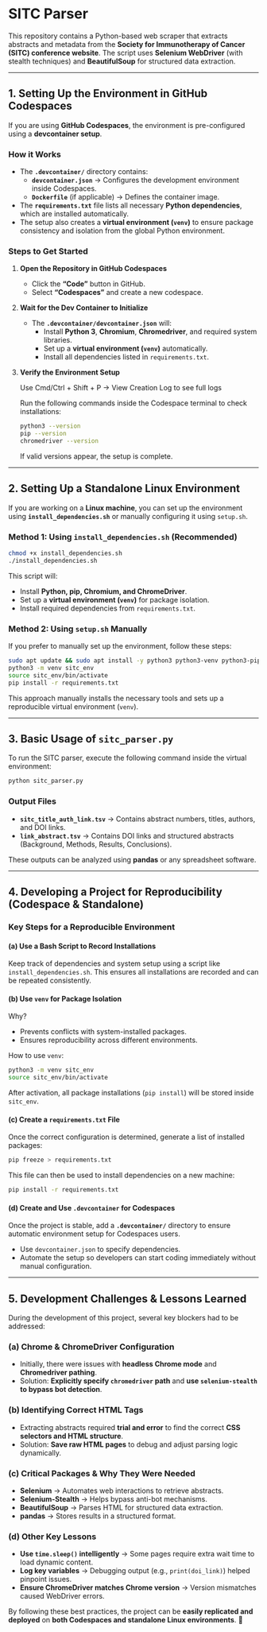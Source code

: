 # **SITC Parser**

This repository contains a Python-based web scraper that extracts abstracts and metadata from the **Society for Immunotherapy of Cancer (SITC) conference website**. The script uses **Selenium WebDriver** (with stealth techniques) and **BeautifulSoup** for structured data extraction.

---

## **1. Setting Up the Environment in GitHub Codespaces**

If you are using **GitHub Codespaces**, the environment is pre-configured using a **devcontainer setup**.

### **How it Works**
- The **`.devcontainer/`** directory contains:
  - **`devcontainer.json`** → Configures the development environment inside Codespaces.
  - **`Dockerfile`** (if applicable) → Defines the container image.
- The **`requirements.txt`** file lists all necessary **Python dependencies**, which are installed automatically.
- The setup also creates a **virtual environment (`venv`)** to ensure package consistency and isolation from the global Python environment.

### **Steps to Get Started**
1. **Open the Repository in GitHub Codespaces**
   - Click the **“Code”** button in GitHub.
   - Select **“Codespaces”** and create a new codespace.

2. **Wait for the Dev Container to Initialize**
   - The **`.devcontainer/devcontainer.json`** will:
     - Install **Python 3**, **Chromium**, **Chromedriver**, and required system libraries.
     - Set up a **virtual environment (`venv`)** automatically.
     - Install all dependencies listed in `requirements.txt`.

3. **Verify the Environment Setup**

   Use Cmd/Ctrl + Shift + P -> View Creation Log to see full logs
   
   Run the following commands inside the Codespace terminal to check installations:
   ```bash
   python3 --version
   pip --version
   chromedriver --version
   ```
   If valid versions appear, the setup is complete.

---

## **2. Setting Up a Standalone Linux Environment**

If you are working on a **Linux machine**, you can set up the environment using **`install_dependencies.sh`** or manually configuring it using `setup.sh`.

### **Method 1: Using `install_dependencies.sh` (Recommended)**
```bash
chmod +x install_dependencies.sh
./install_dependencies.sh
```
This script will:
- Install **Python, pip, Chromium, and ChromeDriver**.
- Set up a **virtual environment (`venv`)** for package isolation.
- Install required dependencies from `requirements.txt`.

### **Method 2: Using `setup.sh` Manually**
If you prefer to manually set up the environment, follow these steps:
```bash
sudo apt update && sudo apt install -y python3 python3-venv python3-pip chromium-chromedriver
python3 -m venv sitc_env
source sitc_env/bin/activate
pip install -r requirements.txt
```
This approach manually installs the necessary tools and sets up a reproducible virtual environment (`venv`).

---

## **3. Basic Usage of `sitc_parser.py`**

To run the SITC parser, execute the following command inside the virtual environment:
```bash
python sitc_parser.py
```

### **Output Files**
- **`sitc_title_auth_link.tsv`** → Contains abstract numbers, titles, authors, and DOI links.
- **`link_abstract.tsv`** → Contains DOI links and structured abstracts (Background, Methods, Results, Conclusions).

These outputs can be analyzed using **pandas** or any spreadsheet software.

---

## **4. Developing a Project for Reproducibility (Codespace & Standalone)**

### **Key Steps for a Reproducible Environment**

#### **(a) Use a Bash Script to Record Installations**
Keep track of dependencies and system setup using a script like `install_dependencies.sh`. This ensures all installations are recorded and can be repeated consistently.

#### **(b) Use `venv` for Package Isolation**
Why?
- Prevents conflicts with system-installed packages.
- Ensures reproducibility across different environments.

How to use `venv`:
```bash
python3 -m venv sitc_env
source sitc_env/bin/activate
```
After activation, all package installations (`pip install`) will be stored inside `sitc_env`.

#### **(c) Create a `requirements.txt` File**
Once the correct configuration is determined, generate a list of installed packages:
```bash
pip freeze > requirements.txt
```
This file can then be used to install dependencies on a new machine:
```bash
pip install -r requirements.txt
```

#### **(d) Create and Use `.devcontainer` for Codespaces**
Once the project is stable, add a **`.devcontainer/`** directory to ensure automatic environment setup for Codespaces users.
- Use `devcontainer.json` to specify dependencies.
- Automate the setup so developers can start coding immediately without manual configuration.

---

## **5. Development Challenges & Lessons Learned**

During the development of this project, several key blockers had to be addressed:

### **(a) Chrome & ChromeDriver Configuration**
- Initially, there were issues with **headless Chrome mode** and **Chromedriver pathing**.
- Solution: **Explicitly specify `chromedriver` path** and **use `selenium-stealth` to bypass bot detection**.

### **(b) Identifying Correct HTML Tags**
- Extracting abstracts required **trial and error** to find the correct **CSS selectors and HTML structure**.
- Solution: **Save raw HTML pages** to debug and adjust parsing logic dynamically.

### **(c) Critical Packages & Why They Were Needed**
- **Selenium** → Automates web interactions to retrieve abstracts.
- **Selenium-Stealth** → Helps bypass anti-bot mechanisms.
- **BeautifulSoup** → Parses HTML for structured data extraction.
- **pandas** → Stores results in a structured format.

### **(d) Other Key Lessons**
- **Use `time.sleep()` intelligently** → Some pages require extra wait time to load dynamic content.
- **Log key variables** → Debugging output (e.g., `print(doi_link)`) helped pinpoint issues.
- **Ensure ChromeDriver matches Chrome version** → Version mismatches caused WebDriver errors.

By following these best practices, the project can be **easily replicated and deployed** on **both Codespaces and standalone Linux environments**. 🚀

